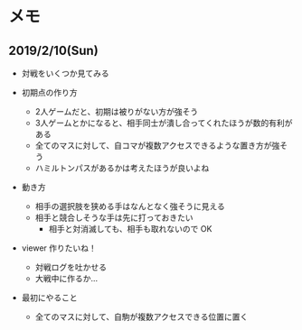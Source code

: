 # メモ

## 2019/2/10(Sun)

* 対戦をいくつか見てみる
* 初期点の作り方
    * 2人ゲームだと、初期は被りがない方が強そう
    * 3人ゲームとかになると、相手同士が潰し合ってくれたほうが数的有利がある
    * 全てのマスに対して、自コマが複数アクセスできるような置き方が強そう
    * ハミルトンパスがあるかは考えたほうが良いよね
* 動き方
    * 相手の選択肢を狭める手はなんとなく強そうに見える
    * 相手と競合しそうな手は先に打っておきたい
        * 相手と対消滅しても、相手も取れないので OK

* viewer 作りたいね！
    * 対戦ログを吐かせる
    * 大戦中に作るか…

* 最初にやること
    * 全てのマスに対して、自駒が複数アクセスできる位置に置く